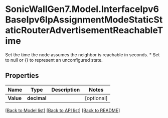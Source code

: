 # SonicWallGen7.Model.InterfaceIpv6BaseIpv6IpAssignmentModeStaticStaticRouterAdvertisementReachableTime
Set the time the node assumes the neighbor is reachable in seconds. * Set to null or {} to represent  an unconfigured state.

## Properties

Name | Type | Description | Notes
------------ | ------------- | ------------- | -------------
**Value** | **decimal** |  | [optional] 

[[Back to Model list]](../README.md#documentation-for-models) [[Back to API list]](../README.md#documentation-for-api-endpoints) [[Back to README]](../README.md)

